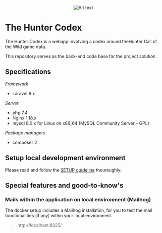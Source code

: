 <center>

 ![Alt text](laravel/resources/images/logo-default.png?raw=true "Logo")

</center>

# The Hunter Codex

The Hunter Codex is a webapp involving a codex around theHunter Call of the Wild game data.

This repository serves as the back-end code base for the project solution.

## Specifications

_Framework_

- Laravel 8.x

_Server_

- php 7.4
- Nginx 1.18.x
- mysql 8.0.x for Linux on x86_64 (MySQL Community Server - GPL)

_Package managers_

- composer 2

## Setup local development environment

Please read and follow the [SETUP guideline](help/SETUP.md) thouroughly. 


## Special features and good-to-know's

### Mails within the application on local environment (Mailhog)
The docker setup includes a Mailhog installation, for you to test the mail functionalities (if any) within your local environment. 

> http://localhost:8025/
